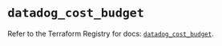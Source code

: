# `datadog_cost_budget`

Refer to the Terraform Registry for docs: [`datadog_cost_budget`](https://registry.terraform.io/providers/datadog/datadog/3.72.0/docs/resources/cost_budget).
